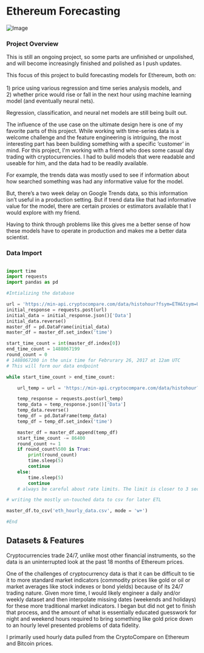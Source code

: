 # Ethereum Forecasting

![Image](https://github.com/mattymecks/ethereum-forecasting/blob/master/images/ethereum.png)

### Project Overview 

This is still an ongoing project, so some parts are unfinished or unpolished, and will become increasingly finished and polished as I push updates. 

This focus of this project to build forecasting models for Ethereum, both on:<br><br>
    1) price using various regression and time series analysis models, and <br>
    2) whether price would rise or fall in the next hour using machine learning model (and eventually neural nets).  

Regression, classification, and neural net models are still being built out.

The influence of the use case on the ultimate design here is one of my favorite parts of this project. While working with time-series data is a welcome challenge and the feature engineering is intriguing, the most interesting part has been building something with a specific ‘customer’ in mind. For this project, I'm working with a friend who does some casual day trading with cryptocurrencies. I had to build models that were readable and useable for him, and the data had to be readily available.  <br>

For example, the trends data was mostly used to see if information about how searched something was had any informative value for the model. <br>

But, there’s a two week delay on Google Trends data, so this information isn’t useful in a production setting. But if trend data like that had informative value for the model, there are certain proxies or estimators  available that I would explore with my friend. <br>

Having to think through problems like this gives me a better sense of how these models have to operate in production and makes me a better data scientist.  

### Data Import

``` python 

import time
import requests
import pandas as pd

#Intializing the database

url = 'https://min-api.cryptocompare.com/data/histohour?fsym=ETH&tsym=USD&limit=24'
initial_response = requests.post(url)
initial_data = initial_response.json()['Data']
initial_data.reverse()
master_df = pd.DataFrame(initial_data)
master_df = master_df.set_index('time')

start_time_count = int(master_df.index[0])
end_time_count = 1488067199
round_count = 0
# 1488067200 in the unix time for Februrary 26, 2017 at 12am UTC
# This will form our data endpoint

while start_time_count > end_time_count:

    url_temp = url = 'https://min-api.cryptocompare.com/data/histohour?fsym=ETH&tsym=USD&limit=24&toTs={}'.format(start_time_count)

    temp_response = requests.post(url_temp)
    temp_data = temp_response.json()['Data']
    temp_data.reverse()
    temp_df = pd.DataFrame(temp_data)
    temp_df = temp_df.set_index('time')

    master_df = master_df.append(temp_df)
    start_time_count -= 86400
    round_count += 1
    if round_count%500 is True:
        print(round_count)
        time.sleep(5)
        continue
    else:
        time.sleep(5)
        continue
    # always be careful about rate limits. The limit is closer to 3 seconds, but doesn't hurt to be safe when you can afford to be

# writing the mostly un-touched data to csv for later ETL

master_df.to_csv('eth_hourly_data.csv', mode = 'w+')

#End
```

## Datasets & Features
 
Cryptocurrencies trade 24/7, unlike most other financial instruments, so the data is an uninterrupted look at the past 18 months of Ethereum prices. <br>

One of the challenges of cryptocurrency data is that it can be difficult to tie it to more standard market indicators (commodity prices like gold or oil or market averages like stock indexes or bond yields) because of its 24/7 trading nature. Given more time, I would likely engineer a daily and/or weekly dataset and then interpolate missing dates (weekends and holidays) for these more traditional market indicators. I began but did not get to finish that process, and the amount of what is essentially educated guesswork for night and weekend hours required to bring something like gold price down to an hourly level presented problems of data fidelity. <br>

I primarily used hourly data pulled from the CryptoCompare on Ethereum and Bitcoin prices. 




